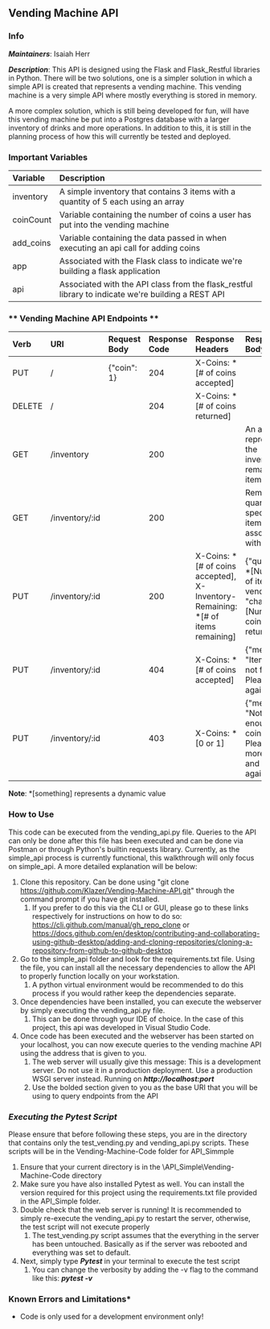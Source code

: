 ## Vending Machine API

### **Info**

***Maintainers***: Isaiah Herr

***Description***: This API is designed using the Flask and Flask_Restful libraries in Python. There will be two solutions, one is a simpler solution in which a simple API is created that represents a vending machine. This vending machine is a very simple API where mostly everything is stored in memory.

A more complex solution, which is still being developed for fun, will have this vending machine be put into a Postgres database with a larger inventory of drinks and more operations. In addition to this, it is still in the planning process of how this will currently be tested and deployed.

### **Important Variables**
| Variable | Description |
| :------- | :---------- |
| inventory | A simple inventory that contains 3 items with a quantity of 5 each using an array
| coinCount | Variable containing the number of coins a user has put into the vending machine
| add_coins | Variable containing the data passed in when executing an api call for adding coins
| app | Associated with the Flask class to indicate we're building a flask application
| api | Associated with the API class from the flask_restful library to indicate we're building a REST API

### ** Vending Machine API Endpoints **

| Verb | URI | Request Body | Response Code | Response Headers | Response Body |
| :--- | :-- | :----------- |:------------- | :--------------- | :------------ |
| PUT | / | {"coin": 1} | 204 | X-Coins: *[# of coins accepted] ||
| DELETE | / | | 204 | X-Coins: *[# of coins returned] ||
| GET | /inventory || 200 || An array representing the inventory of remaining items|
| GET | /inventory/:id | | 200 || Remaining quantity of specific item associated with id |
| PUT | /inventory/:id || 200 |X-Coins: *[# of coins accepted], X-Inventory-Remaining: *[# of items remaining] | {"quantity": *[Number of items vended], "change": *[Number of coins returned]}|
| PUT | /inventory/:id || 404 | X-Coins: *[# of coins accepted] | {"message": "Item of id # not found. Please try again"} |
| PUT | /inventory/:id || 403 | X-Coins: *[0 or 1] |{"message": "Not enough coins. Please add more coins and try again"} |

**Note**: *[something] represents a dynamic value



### **How to Use**
This code can be executed from the vending_api.py file. Queries to the API can only be done after this file has been executed and can be done via Postman or through Python's builtin requests library. Currently, as the simple_api process is currently functional, this walkthrough will only focus on simple_api. A more detailed explanation will be below:

1. Clone this repository. Can be done using "git clone https://github.com/Klazer/Vending-Machine-API.git" through the command prompt if you have git installed.
    1. If you prefer to do this via the CLI or GUI, please go to these links respectively for instructions on how to do so: https://cli.github.com/manual/gh_repo_clone or https://docs.github.com/en/desktop/contributing-and-collaborating-using-github-desktop/adding-and-cloning-repositories/cloning-a-repository-from-github-to-github-desktop
2. Go to the simple_api folder and look for the requirements.txt file. Using the file, you can install all the necessary dependencies to allow the API to properly function locally on your workstation.
    1. A python virtual environment would be recommended to do this process if you would rather keep the dependencies separate.
3. Once dependencies have been installed, you can execute the webserver by simply executing the vending_api.py file.
    1. This can be done through your IDE of choice. In the case of this project, this api was developed in Visual Studio Code.
4. Once code has been executed and the webserver has been started on your localhost, you can now execute queries to the vending machine API using the address that is given to you. 
    1. The web server will usually give this message: This is a development server. Do not use it in a production deployment. Use a production WSGI server instead.
  Running on ***http://localhost:port***
    2. Use the bolded section given to you as the base URI that you will be using to query endpoints from the API

### ***Executing the Pytest Script***
Please ensure that before following these steps, you are in the directory that contains only the test_vending.py and vending_api.py scripts. These scripts will be in the Vending-Machine-Code folder for API_Simmple

1. Ensure that your current directory is in the \API_Simple\Vending-Machine-Code directory
2. Make sure you have also installed Pytest as well. You can install the version required for this project using the requirements.txt file provided in the API_Simple folder.
3. Double check that the web server is running! It is recommended to simply re-execute the vending_api.py to restart the server, otherwise, the test script will not execute properly
    1. The test_vending.py script assumes that the everything in the server has been untouched. Basically as if the server was rebooted and everything was set to default.
3. Next, simply type ***Pytest*** in your terminal to execute the test script
    1. You can change the verbosity by adding the -v flag to the command like this: ***pytest -v***

### **Known Errors and Limitations***
- Code is only used for a development environment only!
